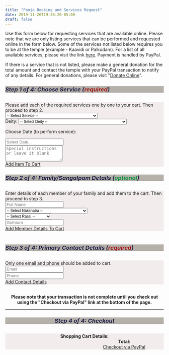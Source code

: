 ```yaml
---
title: "Pooja Booking and Services Request"
date: 2019-11-26T19:38:20-05:00
draft: false
---
```


Use this form below for requesting services that are available online. Please note that we are only listing services that can be performed and requested online in the form below. Some of the services not listed below requires you to be at the temple (example - Kaavidi or Palkudam). For a list of all available services, please visit the link <a href='/about/our-services/'>here</a>. Payment is handled by PayPal.

If there is a service that is not listed, please make a general donation for the total amount and contact the temple with your PayPal transaction to notify of any details. For general donations, please visit "<a href='/about/donate-online/'>Donate Online</a>".

<div class="container">
  <div class="row">
    <div class="col-sm">
      <div class="card">
        <h5 class="card-header">Step 1 of 4: Choose Service (<span style="color: #a21414;">required</span>)</h5>
        <div class="card-body">
          Please add each of the required services one by one to your cart. Then proceed to step 2.
          <form>
          <div class="">
            <div class="row">
              <div class="col p-1">
                <select class="form-control text-monospace txt-mono-sml" id="serviceList">
                  <option value="0" selected>-- Select Service --</option>
                  <option value="-1"                            >------ SPECIAL SERVICES -----------------------------</option>
                  <option value="Thiruvembavai Sponsorship,$25" >Thiruvembavai Sponsorship (Dec 20 to 29)..... $25</option>
                  <option value="-2"                            >------ REGULAR SERVICES -----------------------------</option>
                  <option value="Archanai,$9"                   >Archanai .................................... $9</option>
                  <option value="Moksha Archanai,$11"           >Moksha Archanai ............................. $11</option>
                  <option value="Sahasranamam,$11"              >Sahasranamam ................................ $11</option>
                  <option value="Murugan Abishekam,$101"        >Abishekam (Murugan - Main Deity Only) ....... $101</option>
                  <option value="Abishekam,$51"                 >Abishekam (All Other Deities) ............... $51</option>
                  <option value="Sangu Abishekam,$151"          >Abishekam (Sangu) ........................... $151</option>
                  <option value="Homam,$31"                     >Homam ....................................... $31</option>
                  <option value="Paal Kudam,$11"                >Paal Kudam .................................. $11</option>
                  <option value="Kaavadi,$21"                   >Kaavadi ..................................... $21</option>
                  <option value="Velli Vilakku Poojai,$21"      >Velli Vilakku Poojai ........................ $21</option>
                  <option value="Thirukalyanam,$31"             >Thirukalyanam ............................... $31</option>
                  <option value="Ghee Lamp,$5"                  >Ghee Lamp ................................... $5</option>
                  <option value="Oil Lamp,$3"                   >Oil Lamp .................................... $3</option>
                  <option value="Neivedhyam (small tray),$41"   >Neivedhyam (small tray) ..................... $41</option>
                  <option value="Neivedhyam (medium tray),$61"  >Neivedhyam (medium tray) .................... $61</option>
                  <option value="Neivedhyam (large tray),$91"   >Neivedhyam (large tray) ..................... $91</option>
                  <option value="Vada Malai (51 vadai),$41"     >Vada Malai (for 51 vadai) ................... $41</option>
                  <option value="Vada Malai (101 vadai),$75"    >Vada Malai (for 101 vadai) .................. $75</option>
                  <option value="-3"                             >----</option>
                  <option value="Test,$1"                       >Test (no service will be performed) ......... $1</option>
                </select>
              </div>
            </div>
            <div class="row">
              <div class="col p-1">
                <label class="sr-only" for="serviceList">Deity:</label>
                <select class="form-control text-monospace txt-mono-sml" id="deity">
                  <option value="0">-- Select Deity --</option>
                  <option value="Murugan (Subramanya)"  >Lord Murugan/Sri Subramanya (திரு முருகன்/ஸ்ரீ சுப்ரமண்யா)</option>
                  <option value="Ganesha"               >Ganesha (விநாயகர்/கணபதி)</option>
                  <option value="Siva"                  >Siva (சிவா/சிவபெருமான்)</option>
                  <option value="Meenakshi"             >Meenakshi (மீனாட்சி அம்மன்)</option>
                  <option value="Natarajar"             >Natarajar (நடராஜர்)</option>
                  <option value="Palani Andavar"        >Palani Andavar (பழனி ஆண்டவர்)</option>
                  <option value="Kala Bairavar"         >Kala Bairavar (காலா பைரவர்)</option>
                  <option value="Kala Samhara Murthy"   >Kala Samhara Murthy (காலா சம்ஹர மூர்த்தி)</option>
                  <option value="Durga"                 >Sri Durga (துர்கை அம்மன்)</option>
                  <option value="Dakshina Murthy"       >Dakshina Murthy (தக்ஷிணா மூர்த்தி)</option>
                  <option value="Navagraham"            >Navagraham (நவக்கிரகம்)</option>
                  <option value="Sandikeswarar"         >Sandikeswarar (சண்டிகேசுவரர்)</option>
                </select>
              </div>
            </div>
            <div class="row">
              <div class="col p-1">
                <div class="form-group">
                  <p class="card-text">Choose Date (to perform service):</p>
                </div>
              </div>
            </div>
            <div class="row">
              <div class="col p-1">
                <div class="form-group">
                  <div class='input-group date' id='datePicker1'>
                      <input type='text' class="form-control" id="pickedDate" placeholder="Select Date..." data-input/>
                      <div class="input-group-append">
                        <span class="input-group-text fas fa-calendar-alt" data-toggle></span>
                      </div>
                  </div>
                </div>
              </div>
            </div>
            <div class="row">
              <div class="col p-1">
                <textarea class="form-control item_instr" 
                  id="instructions1" rows="3" placeholder="Special instructions or leave it blank"></textarea>
              </div>
            </div>
            <div class="row">
              <div class="col p-1 d-flex justify-content-center">
                <a class="btn btn-primary btn-sm" href="javascript:;" id="addItemToCart" 
                onClick="javascript: processItem();" role="button">Add Item To Cart</a>
              </div>
            </div>
          </div>
          </form>
        </div>
      </div>
    </div>
    <div class="col-sm">
      <div class="card">
        <h5 class="card-header">Step 2 of 4: Family/Sangalpam Details (<span style="color: #0f9342;">optional</span>)</h5>
        <div class="card-body">
          Enter details of each member of your family and add them to the cart. Then proceed to step 3.
          <div class="row">
            <div class="col m-1">
                <input type="text" class="form-control" id="fullName" placeholder="Full Name">
              </div>
          </div>
          <div class="row">
            <div class="col m-1">
              <select class="form-control text-monospace txt-mono-sml" id="naksha">
                <option value="-">-- Select Nakshatra --</option>
                <option value="Aswini">Ashvini/Aswini (அசுவினி)</option>
                <option value="Bharani">Bharani (பரணி)</option>
                <option value="Karthigai">Krithika/Karthigai (கிருத்திகை)</option>
                <option value="Rohini">Rohini (ரோகிணி)</option>
                <option value="Mrigasheersham">Mrigasheersham (மிருகசிரீஷம்)</option>
                <option value="Thiruvaathirai">Aardhra/Thiruvaathirai (திருவாதிரை)</option>
                <option value="Punarpoosam">Punarvasu/Punarpoosam (புனர்பூசம்)</option>
                <option value="Poosam">Pushyami/Poosam (பூசம்)</option>
                <option value="Aayilyam">Ashlesha/Aayilyam (ஆயில்யம்)</option>
                <option value="Makam">Magha/Makam (மகம்)</option>
                <option value="Pooram">Purva Phalguni/Pooram (பூரம்)</option>
                <option value="Uthiram">Uttara Phalguni/Uthiram (உத்திரம்)</option>
                <option value="Hastham">Hasta/Hastham (ஹஸ்தம்)</option>
                <option value="Chithirai">Chitra/Chithirai (சித்திரை)</option>
                <option value="Swati">Swati/Swaathi (சுவாதி)</option>
                <option value="Visaakam">Vishakha/Visaakam (விசாகம்)</option>
                <option value="Anusham">Anuradha/Anusham (அனுஷம்)</option>
                <option value="Kettai">Jyeshtha/Kettai (கேட்டை)</option>
                <option value="Moolam">Mula/Moolam (முலம்)</option>
                <option value="Pooraadam">Purva Ashadha/Pooraadam (பூராடம்)</option>
                <option value="Uthiraadam">Uttara Ashadha/Uthiraadam (உத்திராடம்)</option>
                <option value="Thiruvonam">Shravana/Thiruvonam (திருவோணம்)</option>
                <option value="Avittam">Dhanishtha/Avittam (அவிட்டம்)</option>
                <option value="Sadayam">Shatabhisha/Sadayam (சதயம்)</option>
                <option value="Poorattathi">Purva Bhadrapada/Poorattathi (பூரட்டாதி)</option>
                <option value="Uthirattathi">Uttara Bhadrapada/Uthirattathi (உத்திரட்டாதி)</option>
                <option value="Revati">Revati (ரேவதி)</option>
              </select>
            </div>
          </div>
          <div class="row">
            <div class="col m-1">
              <select class="form-control text-monospace txt-mono-sml" id="raasi">
                <option value="-">-- Select Rassi --</option>
                <option value="Mesham">Mesham (மேஷம்)</option>
                <option value="Rishabam">Rishabam (ரிஷபம்)</option>
                <option value="Mithunam">Midhunam (மிதுனம்)</option>
                <option value="Kadagam">Kadagam (கடகம்)</option>
                <option value="Simmam">Simmam (சிம்மம்)</option>
                <option value="Kanni">Kanni (கன்னி)</option>
                <option value="Thula">Thula (துலாம்)</option>
                <option value="Viruchigam">Viruchigam (விருச்சிகம்)</option>
                <option value="Dhanusu">Dhanusu (தனுசு)</option>
                <option value="Magaram">Magaram (மகரம்)</option>
                <option value="Kumbam">Kumbam (கும்பம்)</option>
                <option value="Meenam">Meenam (மீனம்)</option>
              </select>
            </div>
          </div>
          <div class="row">
            <div class="col m-1">
              <input type="text" class="form-control" id="gothram" placeholder="Gothram">
            </div>
          </div>
          <div class="row">
            <div class="col m-1 d-flex justify-content-center">
              <a href="#" class="btn btn-primary btn-sm" onClick="javascript: processFamily();">Add Member Details To Cart</a>
            </div>
          </div>
        </div>
      </div>
      <div class="row">
        <div class="col p-1">&nbsp;
        </div>
      </div>
      <div class="card">
        <h5 class="card-header">Step 3 of 4: Primary Contact Details (<span style="color: #a21414;">required</span>)</h5>
        <div class="card-body">
            <div class="row">
              <div class="col p-1">
                Only one email and phone should be added to cart.
              </div>
            </div>
            <div class="row">
              <div class="col p-1">
                <input type="text" class="form-control" id="email" placeholder="Email">
              </div>
            </div>
            <div class="row">
              <div class="col p-1">
                <input type="text" class="form-control" id="phone" placeholder="Phone">
              </div>
            </div>
            <div class="row">
              <div class="col p-1 d-flex justify-content-center">
                <a class="btn btn-primary btn-sm" href="javascript:;" id="addItemToCart" 
                onClick="javascript: processContact();" role="button">Add Contact Details</a>
              </div>
            </div>
        </div>
      </div>
    </div>
  </div>
</div>

<div class="row">
  <div class="col-lg-12" align="center">
    <p><br/><b>Please note that your transaction is not complete until you check out using the "Checkout via PayPal" link at the bottom of the page.</b></p>
  <hr>
  </div>
</div>

<div class="row">
  <div class="col-lg-12" align="center">
    <div class="card">
      <h5 class="card-header">Step 4 of 4: Checkout</h5>
      <div class="card-body">
        <div class="cartdetails_lbl" id="checkout">Shopping Cart Details:</div>
        <div class="simpleCart_items"></div>
        <div class="simpleCartTotal_parent">
        Total: <span class="simpleCart_total"></span>
        </div>
        <a href="javascript:;" class="simpleCart_checkout">Checkout via PayPal</a>
        <a href="javascript:;" class="simpleCart_empty">Clear Cart</a>
        </div>
      </div>
    </div>
  </div>
</div>

<script src="/simplecartjs/simpleCart.min.js"></script>

<script>
jQuery(document).ready(function($) {
  simpleCart({
    checkout: { 
      type: "PayPal" , 
      email: "finance@murugantemple.org" 
    },
    currency:   "USD",
    cartColumns: [
      { attr: "name" , label: "Service or Member" },
      { attr: "date" , label: "Date" },
      { attr: "price" , label: "Price", view: 'currency' },
      { view: "decrement" , label: false },
      { attr: "quantity" , label: "Qty" },
      { view: "increment" , label: false },
      { attr: "total" , label: "SubTotal", view: 'currency' },
      { view: "remove" , text: "Remove" , label: false }
    ],
    load: loadInitialCart(),
  });
});
function loadInitialCart() {
  simpleCart.each(function(item){
    // if (item.get('dateaddedtocart') === undefined) {
    //   item.remove(); 
    // }
    // cart['dateaddedtocart'] = moment().format('YYYYMMDD');
    if (item.get('dateaddedtocart') === undefined || item.get('dateaddedtocart') < 20201114) {
      item.remove(); 
    }
  });
}
</script>

<script type="text/javascript">
function processItem() {
  selOption = $('#serviceList').val();
  skipAdd = true;
  if (selOption == '0' || selOption < 0) {
    //alert("Please choose a service");
    new Noty({
      theme: 'sunset',
      text: 'Please select a service!',
      type: 'error',
      layout: 'center',
      timeout: 1500,
      animation: {
        open: 'animated bounceInDown', // Animate.css class names
        close: 'animated bounceOutUp' // Animate.css class names
      },
    }).show();
    $('#serviceList').focus();
  }
  else {
    eleItems = selOption.split(',');
    name = ''
    if ( (eleItems[0] == 'Murugan Abishekam') || (eleItems[0].indexOf('Brahmotsavam') > -1) ) {
      name = eleItems[0] + ' [ Murugan - Main Deity ]';
      skipAdd = false;
    } 
    else if (eleItems[0] == 'Abishekam' && $('#deity').val() == 'Murugan (Subramanya)') {
      displayNotice = 'INVALID SELECTION: The cost for Lord Murugan abishekam is $101. You have chosen the abishekam which is $51 for all other deities other than Lord Murugan. Please choose either "Abishekam (Murugan - Main Deity Only),$101" or a different deity other than Lord Muruga from the list. Thank You.';    
      new Noty({
        theme: 'sunset',
        text: displayNotice,
        type: 'error',
        layout: 'center',
        timeout: 15000,
        animation: {
          open: 'animated bounceInUp', // Animate.css class names
          close: 'animated bounceOutDown' // Animate.css class names
        },
      }).show();
      $('#deity').focus();
      skipAdd = true;
    }
    else {
      skipAdd = false;
      if ($('#deity').val() != '0') {
        name = eleItems[0] + ' [' + $('#deity').val() + ']';
      } else {
        name = eleItems[0];
      }
    }

    if (skipAdd == false) {
      item = {
        name: name,
        price: eleItems[1],
      };

      if ($('#pickedDate').val().length > 0) {
        item['PickedDate'] = $('#pickedDate').val();
      }

      if ($('#instructions1').val().length > 0) {
        item['Comment'] = $('#instructions1').val();
      }

      // Add date-added-to-cart
      item['dateaddedtocart'] = moment().format('YYYYMMDD');

      simpleCart.add(item);
      
      displayNotice = 'Item has been added to the cart below!';    
      new Noty({
        theme: 'sunset',
        text: displayNotice,
        type: 'alert',
        layout: 'center',
        timeout: 1500,
        animation: {
          open: 'animated bounceInUp', // Animate.css class names
          close: 'animated bounceOutDown' // Animate.css class names
        },
      }).show();
      /* reset elements */
      $('#serviceList').val('0');
      $('#deity').val('0');
      $('#fullName').focus();
    }
    
  }
}

function processFamily() {
  if ($('#fullName').val().length == 0) {
    new Noty({
      theme: 'sunset',
      text: 'Please enter a valid user name',
      type: 'error',
      layout: 'center',
      timeout: 1500,
      animation: {
        open: 'animated bounceInDown', // Animate.css class names
        close: 'animated bounceOutUp' // Animate.css class names
      },
    }).show();
    $('#fullName').focus();
  } 
  else 
  {
    u = $('#fullName').val();

    d = $('#fullName').val();
    if ($('#naksha').val() != '-'){
      d = d + ' / ' + $('#naksha').val();
    }
    if ($('#raasi').val() != '-'){
      d = d + ' / ' + $('#raasi').val();
    }
    if ($('#gothram').val().length > 0){
      d = d + ' / ' + $('#gothram').val();
    }
    
    cart = {};
    cart['price'] = 0;
    if (u.length > 0){
      cart['name'] = u;
    }
    if (d.length > 0) {
      cart['Detail'] = d;
    }
    cart['dateaddedtocart'] = moment().format('YYYYMMDD');
    removeFamilyDetailsWithSameName(u);
    simpleCart.add(cart);

    $('#fullName').val('');
    $('#naksha').val('-');
    $('#raasi').val('-');
    $('#gothram').val('');
    displayNotice = 'Family member details has been added to cart below!';    
    new Noty({
      theme: 'sunset',
      text: displayNotice,
      type: 'alert',
      layout: 'center',
      timeout: 1500,
      animation: {
        open: 'animated bounceInUp', // Animate.css class names
        close: 'animated bounceOutDown' // Animate.css class names
      },
    }).show();
    $('#fullName').focus();
  }  
}

function processContact() {
  c = '';
  if ($('#email').val().length > 0) {
    c = c + '' + $('#email').val() + ';';
  }
  if ($('#phone').val().length > 0) {
    c = c +  '' + $('#phone').val() + '';
  }
  
  cart = {};
  cart['price'] = 0;
  if (c.length > 0){
    cart['name'] = "CONTACT-DETAILS :: "+c;
  }
  if (c.length > 0) {
    cart['ContactInfo'] = c;
  }
  cart['dateaddedtocart'] = moment().format('YYYYMMDD');
  removeAllOtherContactDetails();
  simpleCart.add(cart);

  $('#email').val('');
  $('#phone').val('');
  displayNotice = 'Contact detail has been added to cart below!';    
  new Noty({
    theme: 'sunset',
    text: displayNotice,
    type: 'alert',
    layout: 'center',
    timeout: 1500,
    animation: {
      open: 'animated bounceInUp', // Animate.css class names
      close: 'animated bounceOutDown' // Animate.css class names
    },
  }).show();
  $('#checkout').focus();
}

function removeAllOtherContactDetails() {
  simpleCart.each(function(item){
    // if (item.get('dateaddedtocart') === undefined) {
    //   item.remove(); 
    // }
    // cart['dateaddedtocart'] = moment().format('YYYYMMDD');
    if (item.get('name') !=  undefined && item.get('name').indexOf('CONTACT-DETAILS') > -1) {
      item.remove(); 
    }
  });
}

function removeFamilyDetailsWithSameName(name) {
  simpleCart.each(function(item){
    // if (item.get('dateaddedtocart') === undefined) {
    //   item.remove(); 
    // }
    // cart['dateaddedtocart'] = moment().format('YYYYMMDD');
    if (item.get('name') !=  undefined && item.get('name') == name) {
      item.remove(); 
    }
  });
}

jQuery(document).ready(function($) {
  $('.simpleCart_checkout').addClass('btn').addClass('btn-danger');
});
</script>

<style>
.txt-mono-sml {
  font-size: 12px;
}
</style>

<script type="text/javascript">

  var now = Date.now();

  jQuery(document).ready(function($) {

    $("#datePicker1").flatpickr({
      enableTime: false,
      dateFormat: "D, M d",
      wrap: true,
      defaultDate: now,
    });

  });
</script>

<style>
.card-header {
  background: #b5b1aa;
  font-size: 18px;
  font-weight: bold;
  color: #21214a;
}

.card-body {
  background: #f2ecec;
}

/* CARD DETAILS */

/* SimpleCartJS Formatting */
/*.simpleCart_items table {
  width:100%;
}

.simpleCart_items div div.headerRow div[class*="item-"] {
  float:left;
  width: 20%;
}

.simpleCart_items div div.itemRow div[class*="item-"] {
  float:left;
  width: 20%;
}
*/

.cartdetails_lbl {
  font-weight: bold;
}

/* SIMPLE CART STYLE */

.simpleCart_items  {
  display: table;         
  width: auto;         
  /*background-color: #eee;*/         
  /*border: 1px solid #666666;*/         
  border-spacing: 5px; /* cellspacing:poor IE support for  this */
}

.simpleCart_items div div.headerRow {
  display: table-row;
  width: auto;
  clear: both;
  color: #198029;
}

.simpleCart_items div div.itemRow {
  display: table-row;
  width: auto;
  clear: both;
}


.simpleCart_items div div.headerRow div[class*="item-"] {
  float: left; /* fix for  buggy browsers */
  display: table-column;         
  width: 100px;       
  /*background-color: #ccc;*/
}

.simpleCart_items div div.itemRow div[class*="item-"] {
  float: left; /* fix for  buggy browsers */
  display: table-column;         
  width: 100px;       
  background-color: #ccc;
  overflow: hidden;
}

.simpleCart_items div div.headerRow div.item-name {        
  width: 400px;
}

.simpleCart_items div div.itemRow div.item-name {
  width: 400px;
}

.simpleCart_items div div.headerRow div.item-date {
  width: 100px;
}

.simpleCart_items div div.itemRow div.item-date {
  width: 100px;
  min-width: 100px;
  display: list-item;
}

.simpleCart_items div div.headerRow div.item-price {
  width: 80px;
}

.simpleCart_items div div.itemRow div.item-price {
  width: 80px;
}

.simpleCart_items div div.headerRow div.item-quantity {
  margin-left: 10px;
  min-width: 48px;
}

.simpleCart_items div div.itemRow div.item-quantity {
  width: 80px;
}

.simpleCart_items div div.headerRow div.item-total {
  width: 100px;
  padding-left: 10px;
}

.simpleCart_items div div.itemRow div.item-total {
  width: 100px;
  padding-left: 16px;
}

.simpleCartTotal_parent {
  padding-left: 253px;
  font-weight: bold;
}

.simpleCart_checkout {
  margin-left: 252px;
}

.simpleCart_empty {
  display: none;
}

@media (max-width: 767px) {

  .simpleCart_items div div.headerRow div.item-name {        
    width: 130px;
  }

  .simpleCart_items div div.itemRow div.item-name {
    width: 130px;
  }

  .simpleCartTotal_parent {
    padding-left: 45px;
    font-weight: bold;
  }

  .simpleCart_checkout {
    margin-left: 10px;
  }
  
  .item-date, .item-total, .item-quantity, .item-increment, .item-decrement
  {        
    display: none !important;
  }


  /*.cartdetails_lbl, .simpleCart_items {
    display: none;
  }*/

  .simpleCart_empty {
    display: none;
  }
}

.item-decrement, .item-increment {
  width: 10px !important;
}
.item-quantity {
  width: 40px !important;
  text-align: center;
}

</style>
